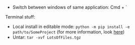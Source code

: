 

- Switch between windows of same application: Cmd + `


Terminal stuff:

- Local install in editable mode: `python -m pip install -e path/to/SomeProject` (for more information, look [here](https://pip.pypa.io/en/stable/topics/local-project-installs/))
- Untar: `tar -xvf LotsOfFiles.tgz`
